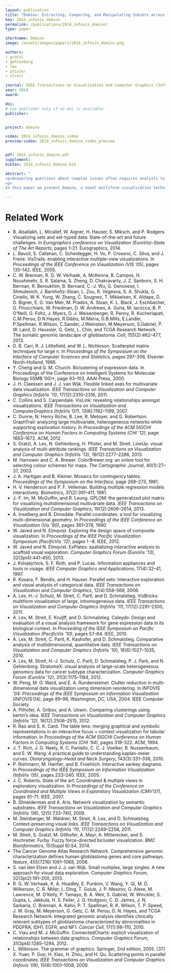 ```yaml
---
layout: publication
title: "Domino: Extracting, Comparing, and Manipulating Subsets across Multiple Tabular Datasets "
key: 2014_infovis_domino
permalink: /publications/2014_infovis_domino/
type: paper

shortname: Domino
image: /assets/images/papers/2014_infovis_domino.png

authors:
- gratzl
- gehlenborg
- lex
- pfister
- streit

journal: IEEE Transactions on Visualization and Computer Graphics (InfoVis '14), to appear
year: 2014
award:

doi:
# use publisher only if no doi is available
publisher:


project: domino

video: 2014_infovis_domino_video
preview-video: 2014_infovis_domino_video_preview


pdf: 2014_infovis_domino.pdf
supplement:
bibtex: 2014_infovis_domino.bib

abstract: "
<p>Answering questions about complex issues often requires analysts to take into account information contained in multiple interconnected datasets. A common strategy in analyzing and visualizing large and heterogeneous data is dividing it into meaningful subsets. Interesting subsets can then be selected and the associated data and the relationships between the subsets visualized. However, neither the extraction and manipulation nor the comparison of subsets is well supported by state-of-the-art techniques. </p>
<p>
In this paper we present Domino, a novel multiform visualization technique for effectively representing subsets and the relationships between them. By providing comprehensive tools to arrange, combine, and extract subsets, Domino allows users to create both common visualization techniques and advanced visualizations tailored to specific use cases. In addition to the novel technique, we present an implementation that enables analysts to manage the wide range of options that our approach offers. Innovative interactive features such as placeholders and live previews support rapid creation of complex analysis setups. We introduce the technique and the implementation using a simple example and demonstrate scalability and effectiveness in a use case from the field of cancer genomics.</p>"

---
```


Related Work
=============
 * B. Alsallakh, L. Micallef, W. Aigner, H. Hauser, S. Miksch, and P. Rodgers. Visualizing sets and set-typed data: State-of-the-art and future challenges. In *Eurographics conference on Visualization (EuroVis)–State of The Art Reports*, pages 1–21. Eurographics, 2014.
 * L. Bavoil, S. Callahan, C. Scheidegger, H. Vo, P. Crossno, C. Silva, and J. Freire. VisTrails: enabling interactive multiple-view visualizations. In *Proceedings of the IEEE Conference on Visualization (VIS ’05)*, pages 135–142. IEEE, 2005.
 * C. W. Brennan, R. G. W. Verhaak, A. McKenna, B. Campos, H. Noushmehr, S. R. Salama, S. Zheng, D. Chakravarty, J. Z. Sanborn, S. H. Berman, R. Beroukhim, B. Bernard, C.-J. Wu, G. Genovese, I. Shmulevich, J. Barnholtz-Sloan, L. Zou, R. Vegesna, S. A. Shukla, G. Ciriello, W. K. Yung, W. Zhang, C. Sougnez, T. Mikkelsen, K. Aldape, D. D. Bigner, E. G. Van Meir, M. Prados, A. Sloan, K. L. Black, J. Eschbacher, G. Finocchiaro, W. Friedman, D. W. Andrews, A. Guha, M. Iacocca, B. P. O’Neill, G. Foltz, J. Myers, D. J. Weisenberger, R. Penny, R. Kucherlapati, C.M.Perou, D.N.Hayes, R.Gibbs, M.Marra, G.B.Mills, E.Lander, P.Spellman, R.Wilson, C.Sander, J.Weinstein, M.Meyerson, S.Gabriel, P. W. Laird, D. Haussler, G. Getz, L. Chin, and TCGA Research Network. The somatic genomic landscape of glioblastoma. *Cell*, 155(2):462–477, 2013.
 * D. B. Carr, R. J. Littlefield, and W. L. Nichloson. Scatterplot matrix techniques for large n. In *Proceedings of the Symposium on the Interface of Computer Sciences and Statistics*, pages 297–306. Elsevier North-Holland, 1986.
 * Y. Cheng and G. M. Church. Biclustering of expression data. In Proceedings of the Conference on Intelligent Systems for Molecular Biology (ISMB ’00)*, page 93–103. AAAI Press, 2000.
 * J. H. Claessen and J. J. van Wijk. Flexible linked axes for multivariate data visualization. *IEEE Transactions on Visualization and Computer Graphics (InfoVis ’11)*, 17(12):2310–2316, 2011.
 * C. Collins and S. Carpendale. VisLink: revealing relationships amongst visualizations. *IEEE Transactions on Visualization and ComputerGraphics (InfoVis ’07)*, 13(6):1192–1199, 2007.
 * C. Dunne, N. Henry Riche, B. Lee, R. Metoyer, and G. Robertson. GraphTrail: analyzing large multivariate, heterogeneous networks while supporting exploration history. In *Proceedings of the ACM SIGCHI Conference on Human Factors in Computing Systems (CHI ’12)*, page 1663–1672. ACM, 2012.
 * S. Gratzl, A. Lex, N. Gehlenborg, H. Pfister, and M. Streit. LineUp: visual analysis of multi-attribute rankings. *IEEE Transactions on Visualization and Computer Graphics (InfoVis ’13)*, 19(12):2277–2286, 2013.
 * M. Harrower and C. A. Brewer. ColorBrewer.org: an online tool for selecting colour schemes for maps. *The Cartographic Journal*, 40(1):27–37, 2003.
 * J. A. Hartigan and B. Kleiner. Mosaics for contingency tables. *Proceedings of the Symposium on the Interface,* page 268–273, 1981.
 * H. V. Henderson and P. F. Velleman. Building multiple regression models interactively. *Biometrics*, 37(2):391–411, 1981.
 * J.-F. Im, M. McGuffin, and R. Leung. GPLOM: the generalized plot matrix for visualizing multidimensional multivariate data. *IEEE Transactions on Visualization and Computer Graphics*, 19(12):2606–2614, 2013.
 * A. Inselberg and B. Dimsdale. Parallel coordinates: a tool for visualizing multi-dimensional geometry. In *Proceedings of the IEEE Conference on Visualization (Vis ’90)*, pages 361–378, 1990.
 * W. Javed and N. Elmqvist. Exploring the design space of composite visualization. In *Proceedings of the IEEE Pacific Visualization Symposium (PacificVis ’12)*, pages 1 –8. IEEE, 2012.
 * W. Javed and N. Elmqvist. ExPlates: spatializing interactive analysis to scaffold visual exploration. *Computer Graphics Forum (EuroVis ’13)*, 32(3pt4):441–450, 2013.
 * J. Kolojejchick, S. F. Roth, and P. Lucas. Information appliances and tools in visage. *IEEE Computer Graphics and Applications*, 17(4):32–41, 1997.
 * R. Kosara, F. Bendix, and H. Hauser. Parallel sets: Interactive exploration and visual analysis of categorical data. *IEEE Transactions on Visualization and Computer Graphics*, 12(4):558–568, 2006.
 * A. Lex, H.-J. Schulz, M. Streit, C. Partl, and D. Schmalstieg. VisBricks: multiform visualization of large, inhomogeneous data. *IEEE Transactions on Visualization and Computer Graphics (InfoVis ’11)*, 17(12):2291–2300, 2011.
 * A. Lex, M. Streit, E. Kruijff, and D. Schmalstieg. Caleydo: Design and evaluation of a visual analysis framework for gene expression data in its biological context. In *Proceeding of the IEEE Symposium on Pacific Visualization (PacificVis ’10)*, pages 57–64. IEEE, 2010.
 *  A. Lex, M. Streit, C. Partl, K. Kashofer, and D. Schmalstieg. Comparative analysis of multidimensional, quantitative data. *IEEE Transactions on Visualization and Computer Graphics (InfoVis ’10)*, 16(6):1027–1035, 2010.
 * A. Lex, M. Streit, H.-J. Schulz, C. Partl, D. Schmalstieg, P. J. Park, and N. Gehlenborg. StratomeX: visual analysis of large-scale heterogeneous genomics data for cancer subtype characterization. *Computer Graphics Forum (EuroVis ’12)*, 31(3):1175–1184, 2012.
 * W. Peng, M. O. Ward, and E. A. Rundensteiner. Clutter reduction in multi-dimensional data visualization using dimension reordering. In *INFOVIS ’04: Proceedings of the IEEE Symposium on Information Visualization (INFOVIS’04)*, page 89–96, Washington, DC, USA, 2004. IEEE Computer Society.
 * A. Pilhofer, A. Gribov, and A. Unwin. Comparing clusterings using bertin’s idea. *IEEE Transactions on Visualization and Computer Graphics (InfoVis ’12)*, 18(12):2506–2515, 2012.
 * R. Rao and S. K. Card. The table lens: merging graphical and symbolic representations in an interactive focus + context visualization for tabular information. In *Proceedings of the ACM SIGCHI Conference on Human Factors in Computing Systems (CHI ’94)*, pages 318–322. ACM, 1994.
 * J. T. Rich, J. G. Neely, R. C. Paniello, C. C. J. Voelker, B. Nussenbaum, and E. W. Wang. A practical guide to understanding kaplan-meier curves. *Otolaryngology–Head and Neck Surgery*, 143(3):331–336, 2010. 
 * P. Riehmann, M. Hanfler, and B. Froehlich. Interactive sankey diagrams. In *Proceedings of the IEEE Symposium on Information Visualization (InfoVis ’05)*, pages 233–240. IEEE, 2005.
 * J. C. Roberts. State of the art: Coordinated & multiple views in exploratory visualization. In *Proceedings of the Conference on Coordinated and Multiple Views in Exploratory Visualization (CMV’07)*, pages 61–71. IEEE, 2007.
 *  B. Shneiderman and A. Aris. Network visualization by semantic substrates. *IEEE Transactions on Visualization and Computer Graphics (InfoVis ’06)*, 12(5):733–740, 2006.
 * M. Steinberger, M. Waldner, M. Streit, A. Lex, and D. Schmalstieg. Context-preserving visual links. *IEEE Transactions on Visualization and Computer Graphics (InfoVis ’11)*, 17(12):2249–2258, 2011.
 * M. Streit, S. Gratzl, M. Gillhofer, A. Mayr, A. Mitterecker, and S. Hochreiter. Furby: Fuzzy force-directed bicluster visualization. *BMC Bioinformatics*, 15(Suppl 6):S4, 2014.
 * The Cancer Genome Atlas Research Network. Comprehensive genomic characterization defines human glioblastoma genes and core pathways. *Nature*, 455(7216):1061–1068, 2008. 
 * S. van den Elzen and J. J. van Wijk. Small multiples, large singles: A new approach for visual data exploration. *Computer Graphics Forum*, 32(3pt2):191–200, 2013.
 * R. G. W. Verhaak, K. A. Hoadley, E. Purdom, V. Wang, Y. Qi, M. D. Wilkerson, C. R. Miller, L. Ding, T. Golub, J. P. Mesirov, G. Alexe, M. Lawrence, M. O’Kelly, P. Tamayo, B. A. Weir, S. Gabriel, W. Winckler, S. Gupta, L. Jakkula, H. S. Feiler, J. G. Hodgson, C. D. James, J. N. Sarkaria, C. Brennan, A. Kahn, P. T. Spellman, R. K. Wilson, T. P. Speed, J. W. Gray, M. Meyerson, G. Getz, C. M. Perou, D. N. Hayes, and TCGA Research Network. Integrated genomic analysis identifies clinically relevant subtypes of glioblastoma characterized by abnormalities in PDGFRA, IDH1, EGFR, and NF1. *Cancer Cell*, 17(1):98–110, 2010.
 * C. Viau and M. J. McGuffin. ConnectedCharts: explicit visualization of relationships between data graphics. *Computer Graphics Forum*, 31(3pt4):1285–1294, 2012.
 * L. Wilkinson. The grammar of graphics. Springer, 2nd edition, 2005. [37] X. Yuan, P. Guo, H. Xiao, H. Zhou, and H. Qu. Scattering points in parallel coordinates. *IEEE Transactions on Visualization and Computer Graphics (Infovis ’09)*, 15(6):1001–1008, 2009.

